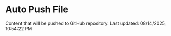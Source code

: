 # Auto Push File

Content that will be pushed to GitHub repository.
Last updated: 08/14/2025, 10:54:22 PM